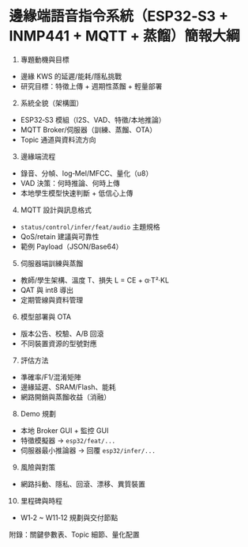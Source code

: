 # 邊緣端語音指令系統（ESP32‑S3 + INMP441 + MQTT + 蒸餾）簡報大綱

1. 專題動機與目標
- 邊緣 KWS 的延遲/能耗/隱私挑戰
- 研究目標：特徵上傳 + 週期性蒸餾 + 輕量部署

2. 系統全貌（架構圖）
- ESP32‑S3 模組（I2S、VAD、特徵/本地推論）
- MQTT Broker/伺服器（訓練、蒸餾、OTA）
- Topic 通道與資料流方向

3. 邊緣端流程
- 錄音、分幀、log‑Mel/MFCC、量化（u8）
- VAD 決策：何時推論、何時上傳
- 本地學生模型快速判斷 + 低信心上傳

4. MQTT 設計與訊息格式
- `status/control/infer/feat/audio` 主題規格
- QoS/retain 建議與可靠性
- 範例 Payload（JSON/Base64）

5. 伺服器端訓練與蒸餾
- 教師/學生架構、溫度 T、損失 L = CE + α·T²·KL
- QAT 與 int8 導出
- 定期管線與資料管理

6. 模型部署與 OTA
- 版本公告、校驗、A/B 回滾
- 不同裝置資源的型號對應

7. 評估方法
- 準確率/F1/混淆矩陣
- 邊緣延遲、SRAM/Flash、能耗
- 網路開銷與蒸餾收益（消融）

8. Demo 規劃
- 本地 Broker GUI + 監控 GUI
- 特徵模擬器 → `esp32/feat/...`
- 伺服器最小推論器 → 回覆 `esp32/infer/...`

9. 風險與對策
- 網路抖動、隱私、回滾、漂移、異質裝置

10. 里程碑與時程
- W1‑2 ~ W11‑12 規劃與交付節點

附錄：關鍵參數表、Topic 細節、量化配置

